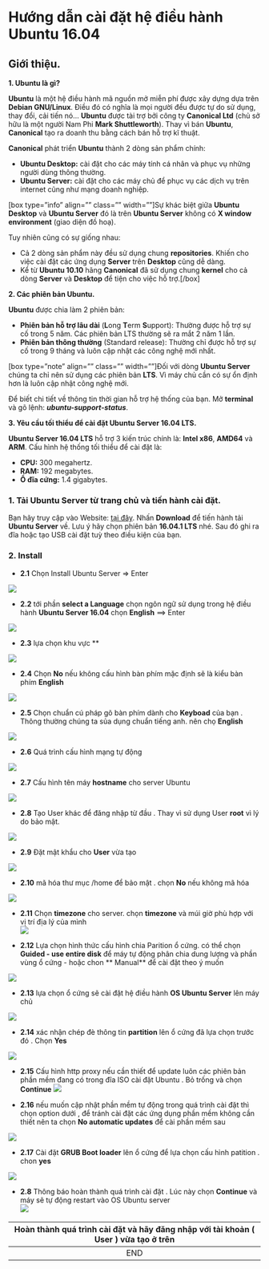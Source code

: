 # Hướng dẫn cài đặt hệ điều hành Ubuntu 16.04


## Giới thiệu.

**1. Ubuntu là gì?**

**Ubuntu**  là một hệ điều hành mã nguồn mở miễn phí được xây dựng dựa trên  **Debian GNU/Linux**. Điều đó có nghĩa là mọi người đều được tự do sử dụng, thay đổi, cải tiến nó…  **Ubuntu**  được tài trợ bởi công ty **Canonical Ltd**  (chủ sở hữu là một người Nam Phi  **Mark Shuttleworth**). Thay vì bán  **Ubuntu**,  **Canonical**  tạo ra doanh thu bằng cách bán hỗ trợ kĩ thuật.

**Canonical**  phát triển  **Ubuntu**  thành 2 dòng sản phẩm chính:

-   **Ubuntu Desktop:**  cài đặt cho các máy tính cá nhân và phục vụ những người dùng thông thường.
-   **Ubuntu Server:**  cài đặt cho các máy chủ để phục vụ các dịch vụ trên internet cũng như mạng doanh nghiệp.

[box type=”info” align=”” class=”” width=””]Sự khác biệt giữa  **Ubuntu Desktop**  và  **Ubuntu Server**  đó là trên  **Ubuntu Server**  không có  **X window environment** (giao diện đồ hoạ).

Tuy nhiên cũng có sự giống nhau:

-   Cả 2 dòng sản phẩm này đều sử dụng chung  **repositories**. Khiến cho việc cài đặt các ứng dụng  **Server**  trên  **Desktop**  cũng dễ dàng.
-   Kể từ  **Ubuntu 10.10**  hãng  **Canonical**  đã sử dụng chung  **kernel**  cho cả dòng  **Server**  và  **Desktop**  để tiện cho việc hỗ trợ.[/box]

**2. Các phiên bản Ubuntu.**

**Ubuntu**  được chia làm 2 phiên bản:

-   **Phiên bản hỗ trợ lâu dài**  (**L**ong  **T**erm  **S**upport): Thường được hỗ trợ sự cố trong 5 năm. Các phiên bản LTS thường sẽ ra mắt 2 năm 1 lần.
-   **Phiên bản thông thường**  (Standard release): Thường chỉ được hỗ trợ sự cố trong 9 tháng và luôn cập nhật các công nghệ mới nhất.

[box type=”note” align=”” class=”” width=””]Đối với dòng  **Ubuntu Server**  chúng ta chỉ nên sử dụng các phiên bản  **LTS**. Vì máy chủ cần có sự ổn định hơn là luôn cập nhật công nghệ mới.

Để biết chi tiết về thông tin thời gian hỗ trợ hệ thống của bạn. Mở  **terminal**  và gõ lệnh:  _**ubuntu-support-status**_.

 **3. Yêu cầu tối thiểu để cài đặt Ubuntu Server 16.04 LTS.**

**Ubuntu Server 16.04 LTS**  hỗ trợ 3 kiến trúc chính là:  **Intel x86**,  **AMD64**  và **ARM**. Cấu hình hệ thống tối thiểu để cài đặt là:

-   **CPU:**  300 megahertz.
-   **RAM:**  192 megabytes.
-   **Ổ đĩa cứng:**  1.4 gigabytes.


### 1. Tải Ubuntu Server từ trang chủ và tiến hành cài đặt.

Bạn hãy truy cập vào Website: [tại đây](https://www.ubuntu.com/download/server). Nhấn  **Download**  để tiến hành tải  **Ubuntu Server**  về. Lưu ý hãy chọn phiên bản  **16.04.1 LTS**  nhé. Sau đó ghi ra đĩa hoặc tạo USB cài đặt tuỳ theo điều kiện của bạn.

### 2. Install

- **2.1**   Chọn Install Ubuntu Server => Enter

![](https://camo.githubusercontent.com/1c7225a93be5ee3cb3fcdfe384dea7f17ec7f3f0/68747470733a2f2f692e696d6775722e636f6d2f7739387a37574f2e706e67)

- **2.2** tới phần **select a Language** chọn ngôn ngữ sử dụng trong hệ điều hành **Ubuntu Server 16.04** chọn **English** ==> Enter 

![](https://camo.githubusercontent.com/b2aa1b8b4c5da050eab40f08f50aaddfc91410e8/68747470733a2f2f692e696d6775722e636f6d2f49664f7353586f2e706e67)

  - **2.3** lựa chọn khu vực **

![](https://camo.githubusercontent.com/56f11cbc637d8ad42c33b98398afcb17b46c17c5/68747470733a2f2f692e696d6775722e636f6d2f4173504345446d2e706e67)

-  **2.4**  Chọn **No** nếu không cấu hình bàn phím mặc định sẽ là kiểu bàn phím **English**

![](https://camo.githubusercontent.com/2d8085d3a70dc97eb89e86aab3f72b4ed20f4c16/68747470733a2f2f692e696d6775722e636f6d2f3148505576756e2e706e67)

- **2.5** Chọn chuẩn cú pháp gõ bàn phím dành cho  **Keyboad** của bạn . Thông thường chúng ta sủa dụng chuẩn tiếng anh. nên chọ **English**

![](https://camo.githubusercontent.com/29f4926fecbf721d10b881ff7cc1f9fd481e88c4/68747470733a2f2f692e696d6775722e636f6d2f344c79685865752e706e67)

-  **2.6** Quá trình cấu hình mạng tự động

![](https://camo.githubusercontent.com/ec207f83ac1d4508d9245216337c9f858d43abb0/68747470733a2f2f692e696d6775722e636f6d2f463334663857642e706e67)

-  **2.7** Cấu hình tên máy **hostname** cho server Ubuntu 

![](https://camo.githubusercontent.com/b18dfc224f7f631208e978a2052717b457f1009a/68747470733a2f2f692e696d6775722e636f6d2f414676314a4d732e706e67)

-   **2.8** Tạo User khác để đăng nhập từ đầu . Thay vì sử dụng User **root** vì lý do bảo mật. 

![](https://camo.githubusercontent.com/ab8287ff80126554d551b0f59a72c6f9253556d9/68747470733a2f2f692e696d6775722e636f6d2f5331385a6d616f2e706e67)

-  **2.9** Đặt mật khẩu cho **User** vừa tạo 

![](https://camo.githubusercontent.com/50c5bd9e4de25bf17e8cc78144a087c05c443437/68747470733a2f2f692e696d6775722e636f6d2f48336c6d476e672e706e67)

-   **2.10** mã hóa thư mục /home để bảo mật . chọn **No** nếu không mã hóa 

![](https://camo.githubusercontent.com/f1415cedeb80cc557c1f3518775cc36b78bd0f15/68747470733a2f2f692e696d6775722e636f6d2f71564e504c506d2e706e67)


-  **2.11** Chọn **timezone** cho server. chọn **timezone** và múi giờ phù hợp với vị trí địa lý của mình  
![](https://camo.githubusercontent.com/5177e6b7ce4969ee00887d178583d2b4c63ba6dd/68747470733a2f2f692e696d6775722e636f6d2f76596c4e6838712e706e67)

-   **2.12** Lựa chọn hình thức cấu hình chia Parition ổ cứng. có thể chọn **Guided - use entire disk** để máy tự động phân chia dung lượng và phần vùng ổ cứng
		- hoặc chon ** Manual** để cài đặt theo ý muốn 

![](https://camo.githubusercontent.com/65ba5e03e7c0a634ca05143cb7d55e848635e8ca/68747470733a2f2f692e696d6775722e636f6d2f747468586e4c742e706e67)

- **2.13** lựa chọn ổ cứng sẽ cài đặt hệ điều hành **OS Ubuntu Server** lên máy chủ  

![](https://camo.githubusercontent.com/564a90a169b38fc1fdd8bbe98d6837e2ffa75a88/68747470733a2f2f692e696d6775722e636f6d2f704534754365512e706e67)

-  **2.14** xác nhận chép đè thông tin **partition** lên ổ cứng đã lựa chọn trước đó . Chọn **Yes** 

![](https://camo.githubusercontent.com/4d57b8c0386d007c879a6bf20eb0b52e3c59d9a0/68747470733a2f2f692e696d6775722e636f6d2f4f74706c68685a2e706e67)

-   **2.15** Cấu hình http proxy nếu cần thiết để update luôn các phiên bản phần mềm đang có trong đĩa ISO  cài đặt Ubuntu . Bỏ trống và chọn **Continue** 
![](https://camo.githubusercontent.com/9e55e35931a0ba709322dd285bfc41c93ae56b44/68747470733a2f2f692e696d6775722e636f6d2f657a597161447a2e706e67)

-  **2.16** nếu muốn cập nhật phần mềm tự động trong quá trình cài đặt thì chọn option dưới , để tránh cài đặt các ứng dụng phần mềm không cần thiết nên ta chọn **No automatic updates** để cài phần mềm sau  

![](https://camo.githubusercontent.com/3dac841f44aada330c65291741e03ded90c4485f/68747470733a2f2f692e696d6775722e636f6d2f4647694a48656f2e706e67)

-  **2.17** Cài đặt **GRUB Boot loader** lên ổ cứng để lựa chọn cấu hình patition . chon **yes** 

![](https://camo.githubusercontent.com/dccb0036d24752649a2dc6f24aacdb650840ea3e/68747470733a2f2f692e696d6775722e636f6d2f7331536d704e502e706e67)

-   **2.8** Thông báo hoàn thành quá trình cài đặt . Lúc này chọn **Continue** và máy sẽ tự động restart vào OS Ubuntu server  
![](https://camo.githubusercontent.com/d5cbfb9b86cef31289e18eb7f33faee5bb249aa3/68747470733a2f2f692e696d6775722e636f6d2f35325448694c4a2e706e67)


|   Hoàn thành quá trình cài đặt và hãy đăng nhập với tài khoản ( User ) vừa tạo ở trên  |
|:----:|
|  END  |



<!--stackedit_data:
eyJoaXN0b3J5IjpbMTEyNjg5NTcyMiwxNzU2NDQzOTIzLC0xMT
QwOTg5ODc2LDg4NjY0NTgwMSwtNTAyNTU0MDksMTk1NjQ3MzY0
M119
-->